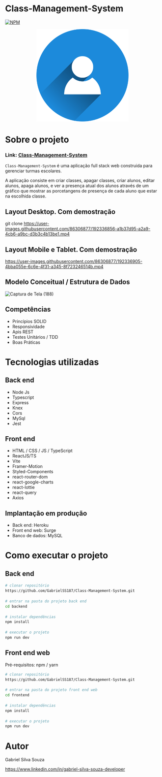 # Class-Management-System
[![NPM](https://img.shields.io/npm/l/react)](https://github.com/GabrielSS187/Class-Management-System/blob/main/LICENSE) 

<p align="center">
    <img src="frontend/public/img/person-icon.png" height="300px" />
</p>

# Sobre o projeto

### Link: [Class-Management-System](https://class-management-system.surge.sh/)

``Class-Management-System`` é uma aplicação full stack web construida para gerenciar turmas escolares.

A aplicação consiste em criar classes, apagar classes, criar alunos, editar alunos, apaga alunos,
e ver a presença atual dos alunos através de um gráfico que mostrar as porcetangens de presença de
cada aluno que estar na escolhida classe.


## Layout Desktop. Com demostração
git clone https://user-images.githubusercontent.com/86306877/192336856-a1b37d95-a2a9-4cb6-a9bc-d3b3c4b13be1.mp4

## Layout Mobile e Tablet. Com demostração
https://user-images.githubusercontent.com/86306877/192336905-4bba055e-6c6e-4f31-a345-8f723246514b.mp4

## Modelo Conceitual / Estrutura de Dados
![Captura de Tela (188)](https://user-images.githubusercontent.com/86306877/188763110-89b0da92-f6af-4ee4-acb4-b6ecd3f6bfe2.png)

## Competências
- Princípios SOLID
- Responsividade
- Apis REST
- Testes Unitários / TDD
- Boas Práticas

# Tecnologias utilizadas

## Back end
- Node Js
- Typescript
- Express
- Knex
- Cors
- MySql
- Jest

## Front end
- HTML / CSS / JS / TypeScript
- ReactJS/TS
- Vite
- Framer-Motion
- Styled-Components
- react-router-dom
- react-google-charts
- react-lottie
- react-query
- Axios

## Implantação em produção

- Back end: Heroku
- Front end web: Surge
- Banco de dados:  MySQL

# Como executar o projeto

## Back end

```bash
# clonar repositório
https://github.com/GabrielSS187/Class-Management-System.git

# entrar na pasta do projeto back end
cd backend

# instalar dependências
npm install

# executar o projeto
npm run dev
```

## Front end web
Pré-requisitos: npm / yarn

```bash
# clonar repositório
https://github.com/GabrielSS187/Class-Management-System.git

# entrar na pasta do projeto front end web
cd frontend

# instalar dependências
npm install

# executar o projeto
npm run dev
```

# Autor

Gabriel Silva Souza

https://www.linkedin.com/in/gabriel-silva-souza-developer
